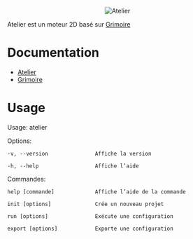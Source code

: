 <p align="center" >
<img src="https://raw.githubusercontent.com/enalye/grimoire/master/docs/_media/logo128.png" alt="Atelier" title="Atelier">
</p>


Atelier est un moteur 2D basé sur [Grimoire](https://github.com/Enalye/grimoire)

# Documentation

* [Atelier](https://enalye.github.io/atelier)
* [Grimoire](https://enalye.github.io/grimoire)

# Usage
Usage: atelier <commande>

Options:

    -v, --version               Affiche la version

    -h, --help                  Affiche l’aide

Commandes:

    help [commande]             Affiche l’aide de la commande

    init [options]              Crée un nouveau projet

    run [options]               Exécute une configuration

    export [options]            Exporte une configuration

